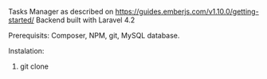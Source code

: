 Tasks Manager as described on https://guides.emberjs.com/v1.10.0/getting-started/
Backend built with Laravel 4.2

Prerequisits:
Composer, NPM, git, MySQL database.

Instalation:

1. git clone
